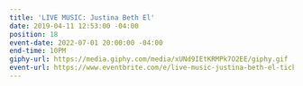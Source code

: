```yaml
---
title: 'LIVE MUSIC: Justina Beth El'
date: 2019-04-11 12:53:00 -04:00
position: 18
event-date: 2022-07-01 20:00:00 -04:00
end-time: 10PM
giphy-url: https://media.giphy.com/media/xUNd9IEtKRMPk7O2EE/giphy.gif
event-url: https://www.eventbrite.com/e/live-music-justina-beth-el-tickets-372531149697
---
```


